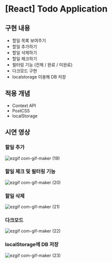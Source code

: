 # [React] Todo Application

## 구현 내용

- 할일 목록 보여주기
- 할일 추가하기
- 할일 삭제하기
- 할일 체크하기
- 필터링 기능 (전체 / 완료 / 미완료)
- 다크모드 구현
- localstorage 이용해 DB 저장

## 적용 개념

- Context API
- PostCSS
- localStorage

## 시연 영상

### 할일 추가

![ezgif com-gif-maker (19)](https://user-images.githubusercontent.com/66055587/210165726-384dd2ef-5c8a-4b09-85ab-36115c493a12.gif)

### 할일 체크 및 필터링 기능

![ezgif com-gif-maker (20)](https://user-images.githubusercontent.com/66055587/210165732-204c6310-0bf8-46cf-804a-b542e1bd77f8.gif)

### 할일 삭제

![ezgif com-gif-maker (21)](https://user-images.githubusercontent.com/66055587/210165735-43fc2c70-0b47-4301-ad2c-a60198dba38e.gif)

### 다크모드

![ezgif com-gif-maker (22)](https://user-images.githubusercontent.com/66055587/210165737-ca118a5d-b80c-4d2c-a045-8cdd5d9a405b.gif)

### localStorage에 DB 저장

![ezgif com-gif-maker (23)](https://user-images.githubusercontent.com/66055587/210165738-6237f9f5-f7df-43ee-b418-8d784bd86b8f.gif)
